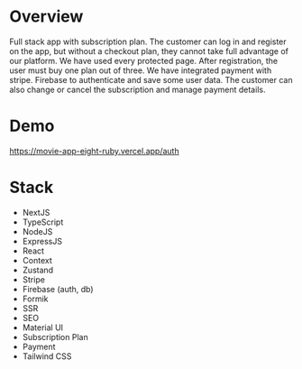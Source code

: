 # Overview

Full stack app with subscription plan. The customer can log in and register on the app, but without a checkout plan, they cannot take full advantage of our platform. We have used every protected page. After registration, the user must buy one plan out of three. We have integrated payment with stripe. Firebase to authenticate and save some user data. The customer can also change or cancel the subscription and manage payment details.

# Demo

https://movie-app-eight-ruby.vercel.app/auth

# Stack

- NextJS
- TypeScript
- NodeJS
- ExpressJS
- React
- Context
- Zustand
- Stripe
- Firebase (auth, db)
- Formik
- SSR
- SEO
- Material UI
- Subscription Plan
- Payment
- Tailwind CSS
